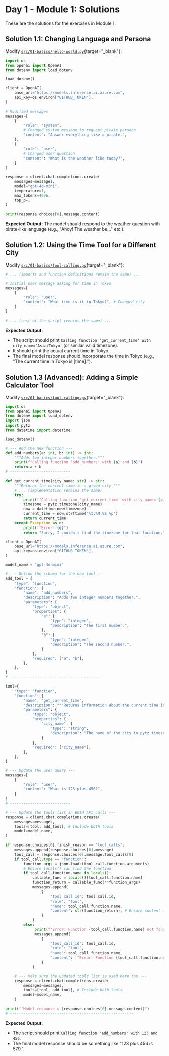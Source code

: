 # Day 1 - Module 1: Solutions

These are the solutions for the exercises in Module 1.

## Solution 1.1: Changing Language and Persona

Modify [`src/01-basics/hello-world.py`](https://github.com/denniszielke/agentic-playground/blob/main/src/01-basics/hello-world.py){target="_blank"}:

```python
import os
from openai import OpenAI
from dotenv import load_dotenv

load_dotenv()

client = OpenAI(
    base_url="https://models.inference.ai.azure.com",
    api_key=os.environ["GITHUB_TOKEN"],
)

# Modified messages
messages=[
    {
        "role": "system",
        # Changed system message to request pirate persona
        "content": "Answer everything like a pirate.", 
    },
    {
        "role": "user",
        # Changed user question
        "content": "What is the weather like today?", 
    }
]

response = client.chat.completions.create(
    messages=messages,
    model="gpt-4o-mini",
    temperature=1,
    max_tokens=4096,
    top_p=1
)

print(response.choices[0].message.content)

```

**Expected Output:** The model should respond to the weather question with pirate-like language (e.g., "Ahoy! The weather be..." etc.).

## Solution 1.2: Using the Time Tool for a Different City

Modify [`src/01-basics/tool-calling.py`](https://github.com/denniszielke/agentic-playground/blob/main/src/01-basics/tool-calling.py){target="_blank"}:

```python
# ... (imports and function definitions remain the same) ...

# Initial user message asking for time in Tokyo
messages=[
    {
        "role": "user",
        "content": "What time is it in Tokyo?", # Changed city
    }
]

# ... (rest of the script remains the same) ...
```

**Expected Output:**
*   The script should print `Calling function 'get_current_time' with city_name='Asia/Tokyo'` (or similar valid timezone).
*   It should print the actual current time in Tokyo.
*   The final model response should incorporate the time in Tokyo (e.g., "The current time in Tokyo is [time].").

## Solution 1.3 (Advanced): Adding a Simple Calculator Tool

Modify [`src/01-basics/tool-calling.py`](https://github.com/denniszielke/agentic-playground/blob/main/src/01-basics/tool-calling.py){target="_blank"}:

```python
import os
from openai import OpenAI
from dotenv import load_dotenv
import json
import pytz
from datetime import datetime

load_dotenv()

# --- Add the new function --- 
def add_numbers(a: int, b: int) -> int:
    """Adds two integer numbers together."""
    print(f"Calling function 'add_numbers' with {a} and {b}")
    return a + b
# ---------------------------

def get_current_time(city_name: str) -> str:
    """Returns the current time in a given city."""
    # ... (implementation remains the same)
    try:
        print(f"Calling function 'get_current_time' with city_name='{city_name}'")
        timezone = pytz.timezone(city_name)
        now = datetime.now(timezone)
        current_time = now.strftime("%I:%M:%S %p")
        return current_time
    except Exception as e:
        print(f"Error: {e}")
        return "Sorry, I couldn't find the timezone for that location."

client = OpenAI(
    base_url="https://models.inference.ai.azure.com",
    api_key=os.environ["GITHUB_TOKEN"],
)

model_name = "gpt-4o-mini"

# --- Define the schema for the new tool --- 
add_tool = {
    "type": "function",
    "function": {
        "name": "add_numbers",
        "description": "Adds two integer numbers together.",
        "parameters": {
            "type": "object",
            "properties": {
                "a": {
                    "type": "integer",
                    "description": "The first number.",
                },
                "b": {
                    "type": "integer",
                    "description": "The second number.",
                }
            },
            "required": ["a", "b"],
        },
    },
}
# -----------------------------------------

tool={
    "type": "function",
    "function": {
        "name": "get_current_time",
        "description": """Returns information about the current time in a given city. Use pytz timezone names like Europe/Berlin or Asia/Tokyo.""",
        "parameters": {
            "type": "object",
            "properties": {
                "city_name": {
                    "type": "string",
                    "description": "The name of the city in pytz timezone format, e.g. Europe/Berlin",
                }
            },
            "required": ["city_name"],
        },
    },
}

# --- Update the user query --- 
messages=[
    {
        "role": "user",
        "content": "What is 123 plus 456?", 
    }
]
# ---------------------------

# --- Update the tools list in BOTH API calls --- 
response = client.chat.completions.create(
    messages=messages,
    tools=[tool, add_tool], # Include both tools
    model=model_name,
)

if response.choices[0].finish_reason == "tool_calls":
    messages.append(response.choices[0].message)
    tool_call = response.choices[0].message.tool_calls[0]
    if tool_call.type == "function":
        function_args = json.loads(tool_call.function.arguments)
        # Ensure locals() can find the function
        if tool_call.function.name in locals():
            callable_func = locals()[tool_call.function.name]
            function_return = callable_func(**function_args)
            messages.append(
                {
                    "tool_call_id": tool_call.id,
                    "role": "tool",
                    "name": tool_call.function.name,
                    "content": str(function_return), # Ensure content is string
                }
            )
        else:
             print(f"Error: Function {tool_call.function.name} not found.")
             messages.append(
                {
                    "tool_call_id": tool_call.id,
                    "role": "tool",
                    "name": tool_call.function.name,
                    "content": f"Error: Function {tool_call.function.name} not found.",
                }
            )

    # --- Make sure the updated tools list is used here too --- 
    response = client.chat.completions.create(
        messages=messages,
        tools=[tool, add_tool], # Include both tools
        model=model_name,
    )

print(f"Model response = {response.choices[0].message.content}")
# -------------------------------------------------------

```

**Expected Output:**
*   The script should print `Calling function 'add_numbers' with 123 and 456`.
*   The final model response should be something like "123 plus 456 is 579.".

